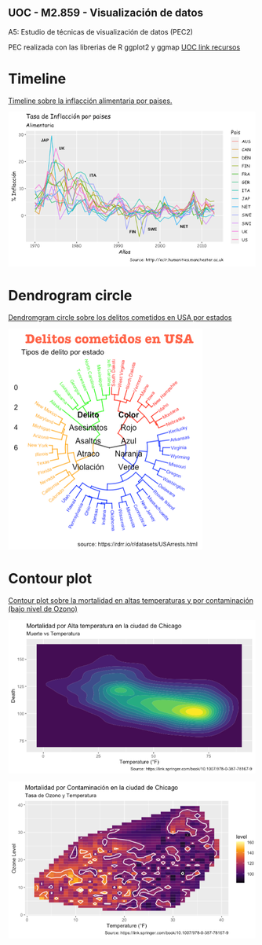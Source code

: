 ## UOC - M2.859 - Visualización de datos

A5: Estudio de técnicas de visualización de datos (PEC2)

PEC realizada con las librerias de R ggplot2 y ggmap
[UOC link recursos](http://cvapp.uoc.edu/autors/MostraPDFMaterialAction.do?id=235524)

# Timeline

[Timeline sobre la inflacción alimentaria por paises.](/html/timeline.html)

![Images](/images/timeline.png)


# Dendrogram circle

[Dendromgram circle sobre los delitos cometidos en USA por estados](/html/dendrogram_circle.html)

![Images](/images/dendrogram.png)


# Contour plot

[Contour plot sobre la mortalidad en altas temperaturas y por contaminación (bajo nivel de Ozono)](/html/contour_plot.html)

![Images](/images/contour1.png)

![Images](/images/contour2.png)

